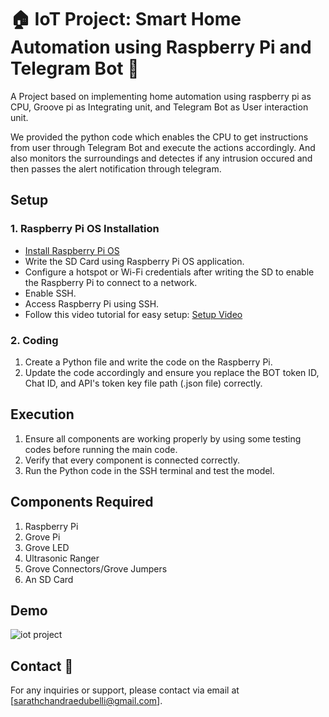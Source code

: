# 🏠 IoT Project: Smart Home Automation using Raspberry Pi and Telegram Bot 🤖

A Project based on implementing home automation using raspberry pi as CPU, Groove pi as Integrating unit, and Telegram Bot as User interaction unit.

We provided the python code which enables the CPU to get instructions from user through Telegram Bot and execute the actions accordingly. And also monitors the surroundings and detectes if any intrusion occured and then passes the alert notification through telegram.

##  Setup

### 1. Raspberry Pi OS Installation
- [Install Raspberry Pi OS](https://downloads.raspberrypi.com/raspios_full_armhf/images/raspios_full_armhf-2024-03-15/2024-03-15-raspios-bookworm-armhf-full.img.xz)
- Write the SD Card using Raspberry Pi OS application.
- Configure a hotspot or Wi-Fi credentials after writing the SD to enable the Raspberry Pi to connect to a network.
- Enable SSH.
- Access Raspberry Pi using SSH.
- Follow this video tutorial for easy setup: [Setup Video](https://www.youtube.com/watch?v=I-vCFP2jD1g)

### 2. Coding

1. Create a Python file and write the code on the Raspberry Pi.
2. Update the code accordingly and ensure you replace the BOT token ID, Chat ID, and API's token key file path (.json file) correctly.

## Execution

1. Ensure all components are working properly by using some testing codes before running the main code.
2. Verify that every component is connected correctly.
3. Run the Python code in the SSH terminal and test the model.

## Components Required

1. Raspberry Pi
2. Grove Pi
3. Grove LED
4. Ultrasonic Ranger
5. Grove Connectors/Grove Jumpers
6. An SD Card

## Demo

![iot project](https://github.com/Sarathchandra1293/IoT-Project_Smart_Home_Automation_using_raspberry-pi_and_Telegram-Bot/assets/99632999/8edcfd01-5c86-4fc4-9b91-41ef8c39a029)

## Contact 📧

For any inquiries or support, please contact via email at [sarathchandraedubelli@gmail.com].
